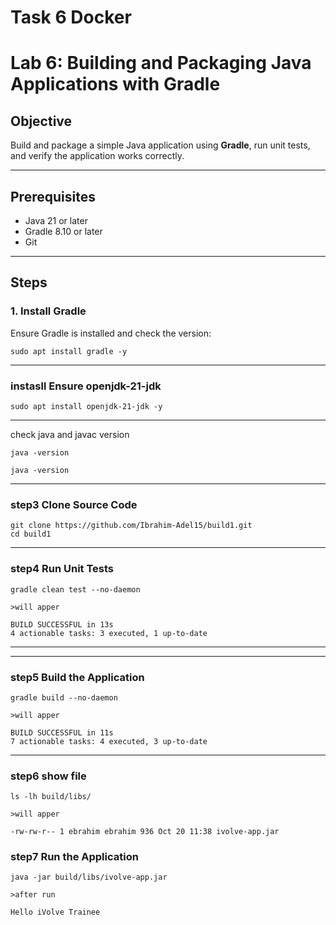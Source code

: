 # Task 6 Docker

# Lab 6: Building and Packaging Java Applications with Gradle

## Objective
Build and package a simple Java application using **Gradle**, run unit tests, and verify the application works correctly.

---

## Prerequisites
- Java 21 or later
- Gradle 8.10 or later
- Git

---

## Steps

### 1. Install Gradle
Ensure Gradle is installed and check the version:
```
sudo apt install gradle -y
```
---


###  instasll Ensure openjdk-21-jdk 
```
sudo apt install openjdk-21-jdk -y
```
---

check java and javac version
```
java -version

java -version
```

---

### step3 Clone Source Code

```
git clone https://github.com/Ibrahim-Adel15/build1.git
cd build1
```

---


### step4 Run Unit Tests

```
gradle clean test --no-daemon

>will apper

BUILD SUCCESSFUL in 13s
4 actionable tasks: 3 executed, 1 up-to-date
```
---


---

### step5 Build the Application

```
gradle build --no-daemon

>will apper

BUILD SUCCESSFUL in 11s
7 actionable tasks: 4 executed, 3 up-to-date
```

---

### step6 show file
```
ls -lh build/libs/

>will apper

-rw-rw-r-- 1 ebrahim ebrahim 936 Oct 20 11:38 ivolve-app.jar
```

### step7 Run the Application

```
java -jar build/libs/ivolve-app.jar

>after run

Hello iVolve Trainee
```












